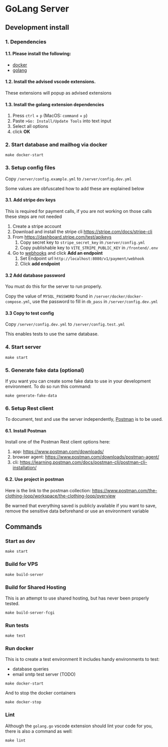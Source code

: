 # GoLang Server

## Development install

### 1. Dependencies

#### 1.1. Please install the following:

- [docker](https://docs.docker.com/desktop/)
- [golang](https://go.dev/dl/)

#### 1.2. Install the advised vscode extensions.

These extensions will popup as advised extensions

#### 1.3. Install the golang extension dependencies

1. Press `ctrl` + `p` (MacOS: `command` + `p`)
2. Paste `>Go: Install/Update Tools` into text input
3. Select all options
4. click **OK**

### 2. Start database and mailhog via docker

`make docker-start`

### 3. Setup config files

Copy `/server/config.example.yml` to `/server/config.dev.yml`

Some values are obfuscated how to add these are explained below

#### 3.1. Add stripe dev keys

This is required for payment calls, if you are not working on those calls these steps are not needed

1. Create a stripe account
2. Download and install the stripe cli https://stripe.com/docs/stripe-cli
3. From https://dashboard.stripe.com/test/apikeys
   1. Copy secret key to `stripe_secret_key` in `/server/config.yml`
   2. Copy publishable key to `VITE_STRIPE_PUBLIC_KEY` in `/frontend/.env`
4. Go to [webhooks](https://dashboard.stripe.com/test/webhooks) and click **Add an endpoint**
   1. Set Endpoint url `http://localhost:8080/v1/payment/webhook`
   2. Click **add endpoint**

#### 3.2 Add database password

You must do this for the server to run properly.

Copy the value of `MYSQL_PASSWORD` found in `/server/docker/docker-compose.yml`, use the password to fill in `db_pass` in `/server/config.dev.yml`

#### 3.3 Copy to test config

Copy `/server/config.dev.yml` to `/server/config.test.yml`

This enables tests to use the same database.

### 4. Start server

`make start`

### 5. Generate fake data (optional)

If you want you can create some fake data to use in your development environment.
To do so run this command:

`make generate-fake-data`

### 6. Setup Rest client

To document, test and use the server independently, [Postman](https://www.postman.com/) is to be used.

#### 6.1. Install Postman

Install one of the Postman Rest client options here:

1. app: https://www.postman.com/downloads/
2. browser agent: https://www.postman.com/downloads/postman-agent/
3. cli: https://learning.postman.com/docs/postman-cli/postman-cli-installation/

#### 6.2. Use project in postman

Here is the link to the postman collection: https://www.postman.com/the-clothing-loop/workspace/the-clothing-loop/overview

Be warned that everything saved is publicly available if you want to save, remove the sensitive data beforehand or use an environment variable

## Commands

### Start as dev

`make start`

### Build for VPS

`make build-server`

### Build for Shared Hosting

This is an attempt to use shared hosting, but has never been properly tested.

`make build-server-fcgi`

### Run tests

`make test`

### Run docker

This is to create a test environment
It includes handy environments to test:

- database queries
- email smtp test server (TODO)

`make docker-start`

And to stop the docker containers

`make docker-stop`

### Lint

Although the `golang.go` vscode extension should lint your code for you, there is also a command as well:

`make lint`
